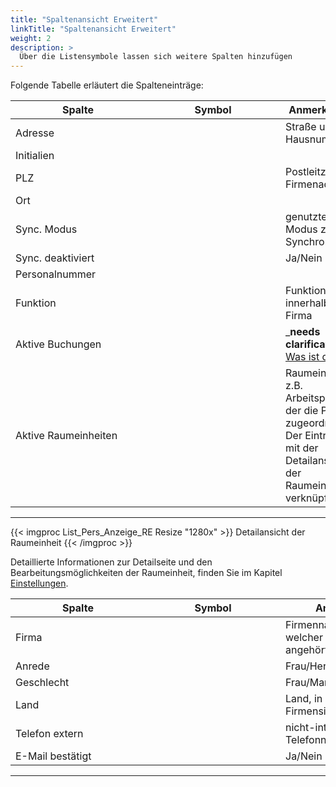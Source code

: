 ```yaml
---
title: "Spaltenansicht Erweitert"
linkTitle: "Spaltenansicht Erweitert"
weight: 2
description: >
  Über die Listensymbole lassen sich weitere Spalten hinzufügen
---
```

Folgende Tabelle erläutert die Spalteneinträge:

|<div style="width:200px">Spalte</div>|<div style="width:200px">Symbol</div>|Anmerkungen|
|---|---|---|
|Adresse||Straße und Hausnummer|
|Initialien|||
|PLZ||Postleitzahl der Firmenadresse|
|Ort|||
|Sync. Modus||genutzter Modus zum Synchronisieren|
|Sync. deaktiviert||Ja/Nein|
|Personalnummer|||
|Funktion||Funktion innerhalb der Firma|
|Aktive Buchungen||___needs clarification:__ <a href="https://trello.com/c/g66HeGmI"> Was ist das? </a>|
|Aktive Raumeinheiten||Raumeinheit, z.B. Arbeitsplatz, der die Person zugeordnet ist. Der Eintrag ist mit der Detailansicht der Raumeinheit verknüpft.|
---

{{< imgproc List_Pers_Anzeige_RE Resize "1280x" >}}
Detailansicht der Raumeinheit
{{< /imgproc >}}

Detaillierte Informationen zur Detailseite und den Bearbeitungsmöglichkeiten der Raumeinheit, finden Sie im Kapitel <a href="/einstellungen/raumeinheiten/">Einstellungen</a>.

|<div style="width:200px">Spalte</div>|<div style="width:200px">Symbol</div>|Anmerkungen|
|---|---|---|
|Firma||Firmenname der Firma, welcher die Person angehört|
|Anrede||Frau/Herr/benutzerdefiniert|
|Geschlecht||Frau/Mann/keine Angabe|
|Land||Land, in welchem der Firmensitz ist|
|Telefon extern||nicht-interne Telefonnummer|
|E-Mail bestätigt||Ja/Nein|
---
